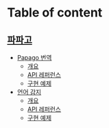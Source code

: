 # Table of content

## [파파고](README.md)

- [Papago 번역](papago-nmt-overview.md)
  - [개요](papago-nmt-overview.md)
  - [API 레퍼런스](papago-nmt-api-reference.md)
  - [구현 예제](papago-nmt-example-code.md)
- [언어 감지](papago-detectlangs-overview.md)
  - [개요](papago-detectlangs-overview.md)
  - [API 레퍼런스](papago-detectlangs-api-reference.md)
  - [구현 예제](papago-detectlangs-example-code.md)
  <!-- * [한글 인명-로마자 변환](papago-romanization-overview.md)
  - [개요](papago-romanization-overview.md)
  - [API 레퍼런스](papago-romanization-api-reference.md)
  - [구현 예제](papago-romanization-example-code.md) -->
